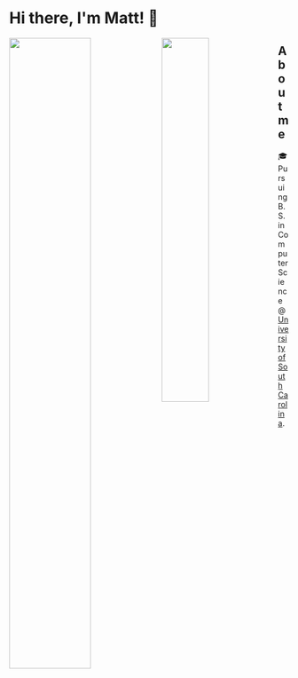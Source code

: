 # Hi there, I'm Matt! :wave:
<img align="left" width="54%" src="https://github-readme-stats.vercel.app/api?username=fowlermatt&theme=dark&include_all_commits=true&count_private=true&show_icons=true" />
<img align="left" width="41%" src="https://github-readme-stats.vercel.app/api/top-langs/?username=fowlermatt&layout=compact&theme=dark&include_all_commits=true&count_private=true" />



## About me
🎓 Pursuing B.S. in Computer Science @ [University of South Carolina](https://sc.edu/study/majors_and_degrees/computer_science_computer_engineering.php). 

